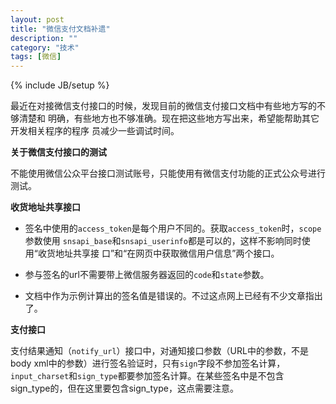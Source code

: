 ```yaml
---
layout: post
title: "微信支付文档补遗"
description: ""
category: "技术"
tags: [微信]
---
```

{% include JB/setup %}

最近在对接微信支付接口的时候，发现目前的微信支付接口文档中有些地方写的不够清楚和
明确，有些地方也不够准确。现在把这些地方写出来，希望能帮助其它开发相关程序的程序
员减少一些调试时间。

**关于微信支付接口的测试**

不能使用微信公众平台接口测试账号，只能使用有微信支付功能的正式公众号进行测试。

**收货地址共享接口**

+ 签名中使用的```access_token```是每个用户不同的。获取```access_token```时，```scope```参数使用
  ```snsapi_base```和```snsapi_userinfo```都是可以的，这样不影响同时使用“收货地址共享接
  口”和“在网页中获取微信用户信息”两个接口。

+ 参与签名的url不需要带上微信服务器返回的```code```和```state```参数。

+ 文档中作为示例计算出的签名值是错误的。不过这点网上已经有不少文章指出了。

**支付接口**

支付结果通知（```notify_url```）接口中，对通知接口参数（URL中的参数，不是body
xml中的参数）进行签名验证时，只有```sign```字段不参加签名计算，
```input_charset```和```sign_type```都要参加签名计算。在某些签名中是不包含
sign_type的，但在这里要包含sign_type，这点需要注意。


